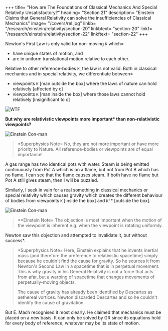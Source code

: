 +++
title=  "How are The Foundations of Classical Mechanics And Special Relativity Unsatisfactory?"
heading=  "Section 21"
description=  "Einstein Claims that General Relativity can solve the insufficiencies of Classical Mechanics"
image=  "/covers/rel.jpg"
linkb=  "/research/einstein/relativity/section-20"
linkbtext=  "section-20"
linkf=  "/research/einstein/relativity/section-22"
linkftext=  "section-22"
+++

<span style="color=  red">Newton's First Law <!-- 1 Classical mechanics starts with the following law=  Material particles far from other material particles continue to move uniformly in a straight line or a state of rest.  This law --> is only valid for non-moving `K`</span> which= 
- have unique states of motion, and 
- are in uniform translational motion relative to each other. 


<span style="color=  red">Relative to other reference-bodies `K`, the law is not valid.</span>  Both in classical mechanics and in special relativity, we differentiate between= 
- viewpoints `K` [man outside the box]  where the laws of nature can hold relatively [affected by c]
- viewpoints `K` [man inside the box] where those laws cannot hold relatively [insignificant to c] <!-- to which these laws do not hold -->

![WTF](/graphics/wtf.png)

<!-- But no person whose mode of thought is logical can rest satisfied with this condition of things. He asks=  --> 

<b>But why are relativistic viewpoints more important* than non-relativistic viewpoints?</b> <!-- reference-bodies (or their states of motion) given priority over other reference-bodies (or their states of motion) -->

![Einstein Con-man](/avatars/einbla.png)

> *Superphysics Note=  No, they are not more important or have more priority to Nature. All reference-bodies or viewpoints are of equal importance!


A gas range has two identical pots with water. Steam is being emitted continuously from Pot A which is on a flame, but not from Pot B which has no flame. <!-- I am surprised at this, even if I have never seen either a gas range or a pan before. But if I now notice a luminous something of bluish colour under the first pan but not under the other, I cease to be astonished, even if I have never before seen a gas flame.  --> I can see that the flame causes steam. If both have no flame but Pot A still gives steam, then I will be puzzled.
<!-- For I can only say that this bluish something will cause the emission of the steam, or at least possibly it may do so. If, however, I notice the bluish something in neither case, and if I observe that the one continuously emits steam whilst the other does not, then I shall remain astonished and dissatisfied until I have discovered some circumstance to which I can attribute the different behaviour of the two pans. -->

Similarly, I seek in vain for a real something in classical mechanics or special relativity which causes gravity <!--  to which I can attribute --> which creates the different behaviour of bodies from <!-- with respect to the --> viewpoints `K` [inside the box] and `K'`* [outside the box]. 

![Einstein Con-man](/avatars/einbla.png)

> **Einstein Note=  The objection is most important when the motion of the viewpoint is inherent<!-- . reference-body is of such a nature that it does not require any external agency for its maintenance, --> e.g. when the viewpoint is rotating uniformly.


Newton saw this objection and attempted to invalidate it, but without success*. 

> *Superphysics Note=  Here, Einstein explains that he invents inertial mass (and therefore the preference to relativistic spacetime) simply because he couldn't find the cause for gravity. So he sources it from Newton's Second Law in a spacetime that is in perpetual movement. This is why gravity in his General Relativity is not a force that acts from afar, but a warping of spacetime that changes movements of perpetually-moving objects.  <p>The cause of gravity has already been identified by Descartes as aethereal vortices. Newton discarded Descartes and so he couldn't identify the cause of gravitation.</p>


<!-- Einstein tries to source gravity from Newton's 2nd Law -- that's why he has to impose that everything is moving! -->


But E. Mach recognised it most clearly. He claimed that mechanics must be placed on a new basis. It can only be solved by GR since its equations hold for every body of reference, whatever may be its state of motion.

